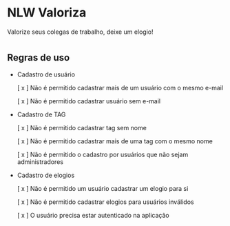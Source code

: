 # NLW Valoriza
Valorize seus colegas de trabalho, deixe um elogio!

#
## Regras de uso

- Cadastro de usuário

    [ x ] Não é permitido cadastrar mais de um usuário com o mesmo e-mail
    
    [ x ] Não é permitido cadastrar usuário sem e-mail


- Cadastro de TAG

    [ x ] Não é permitido cadastrar tag sem nome

    [ x ] Não é permitido cadastrar mais de uma tag com o mesmo nome

    [ x ] Não é permitido o cadastro por usuários que não sejam administradores


- Cadastro de elogios

    [ x ] Não é permitido um usuário cadastrar um elogio para si

    [ x ] Não é permitido cadastrar elogios para usuários inválidos

    [ x ] O usuário precisa estar autenticado na aplicação